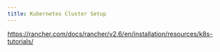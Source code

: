 ```yaml
---
title: Kubernetes Cluster Setup
---
```


https://rancher.com/docs/rancher/v2.6/en/installation/resources/k8s-tutorials/